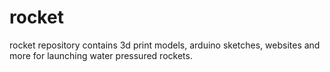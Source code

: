 # rocket

rocket repository contains 3d print models, arduino sketches, websites and more for launching water pressured rockets.
